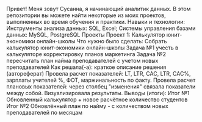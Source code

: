Привет! Меня зовут Сусанна, я начинающий аналитик данных. В этом репозитории вы можете найти некоторые из моих проектов, выполненных во время обучения и практики.
Навыки и технологии:
Инструменты анализа данных: SQL, Excel;
Системы управления базами данных: MySQL, PostgreSQL
Проекты
Проект 1: Калькулятор юнит-экономики онлайн-школы
Что нужно было сделать:
Собрать калькулятор юнит-экономики онлайн-школы
Задача №1 учесть в калькуляторе корректировку планов маркетинга
Задача №2 пересчитать план найма преподавателей с учетом новых преподавателей
Как решала(-а): краткое описание решения (автореферат)
Провела расчет показателей: LT, LTR, CAC, LTR, CAC%, зарплаты учителей %, ФОТ, маржинальность по факту. 
Провела расчет плановых показателей: через столбец "изменения" связала показатели между собой. Визуализировала результаты.
Выводы (итоги):
Итог №1 Обновленный калькулятор + новое расчётное количество студентов
Итог №2 Обновлённый план по найму - с количеством новых преподавателей по месяцам
